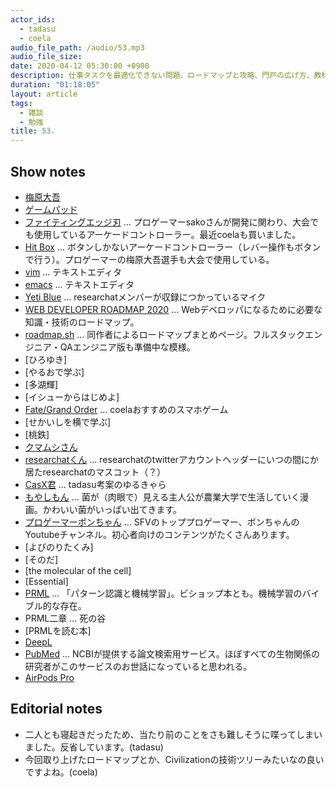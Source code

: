 ```yaml
---
actor_ids:
  - tadasu
  - coela
audio_file_path: /audio/53.mp3
audio_file_size: 
date: 2020-04-12 05:30:00 +0900
description: 仕事タスクを最適化できない問題、ロードマップと攻略、門戸の広げ方、教科書の読み方とウェブ授業、DeepLの使用感について話しました。
duration: "01:18:05"
layout: article
tags:
  - 雑談
  - 勉強
title: 53. 
---
```


## Show notes
- [梅原大吾](https://ja.wikipedia.org/wiki/%E6%A2%85%E5%8E%9F%E5%A4%A7%E5%90%BE)
- [ゲームパッド](https://ja.wikipedia.org/wiki/%E3%82%B2%E3%83%BC%E3%83%A0%E3%83%91%E3%83%83%E3%83%89)
- [ファイティングエッジ刃](https://hori.jp/products/p4/FE4/) ... プロゲーマーsakoさんが開発に関わり、大会でも使用しているアーケードコントローラー。最近coelaも買いました。
- [Hit Box](https://www.hitboxarcade.com/) ... ボタンしかないアーケードコントローラー（レバー操作もボタンで行う）。プロゲーマーの梅原大吾選手も大会で使用している。
- [vim](https://www.vim.org/) ... テキストエディタ
- [emacs](https://www.gnu.org/software/emacs/) ... テキストエディタ
- [Yeti Blue](https://www.amazon.co.jp/dp/B002VA464S/?tag=researchatf04-22) ... researchatメンバーが収録につかっているマイク
- [WEB DEVELOPER ROADMAP 2020](https://github.com/kamranahmedse/developer-roadmap) ... Webデベロッパになるために必要な知識・技術のロードマップ。
- [roadmap.sh](https://roadmap.sh) ... 同作者によるロードマップまとめページ。フルスタックエンジニア・QAエンジニア版も準備中な模様。
- [ひろゆき]
- [やるおで学ぶ]
- [多湖輝]
- [イシューからはじめよ]
- [Fate/Grand Order](https://www.fate-go.jp/) ... coelaおすすめのスマホゲーム
- [せかいしを横で学ぶ]
- [桃鉄]
- [クマムシさん](http://www.kumamushisan.net/)
- [researchatくん](https://twitter.com/researchat_fm/header_photo) ... researchatのtwitterアカウントヘッダーにいつの間にか居たresearchatのマスコット（？）
- [CasX君](https://twitter.com/researchat_fm/status/1248718294246404096?s=20) ... tadasu考案のゆるきゃら
- [もやしもん](https://www.amazon.co.jp/dp/B06XPC1KLW/?tag=researchatf04-22) ... 菌が（肉眼で）見える主人公が農業大学で生活していく漫画。かわいい菌がいっぱい出てきます。 
- [プロゲーマーボンちゃん](https://www.youtube.com/channel/UCJn2kguDu7hLn8rQGCUMgXQ) ... SFVのトッププロゲーマー、ボンちゃんのYoutubeチャンネル。初心者向けのコンテンツがたくさんあります。
- [よびのりたくみ]
- [そのだ]
- [the molecular of the cell]
- [Essential]
- [PRML](https://www.amazon.co.jp/dp/4621061224/?tag=researchatf04-22) ... 「パターン認識と機械学習」。ビショップ本とも。機械学習のバイブル的な存在。
- PRML二章 ... 死の谷
- [PRMLを読む本]
- [DeepL](https://www.deepl.com/ja/home)
- [PubMed](https://www.ncbi.nlm.nih.gov/pubmed/) ... NCBIが提供する論文検索用サービス。ほぼすべての生物関係の研究者がこのサービスのお世話になっていると思われる。
- [AirPods Pro](https://www.apple.com/jp/airpods-pro/)

## Editorial notes
- 二人とも寝起きだったため、当たり前のことをさも難しそうに喋ってしまいました。反省しています。(tadasu)
- 今回取り上げたロードマップとか、Civilizationの技術ツリーみたいなの良いですよね。(coela)
